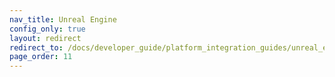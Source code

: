 ```yaml
---
nav_title: Unreal Engine
config_only: true
layout: redirect
redirect_to: /docs/developer_guide/platform_integration_guides/unreal_engine/initial_sdk_setup/
page_order: 11
---
```

